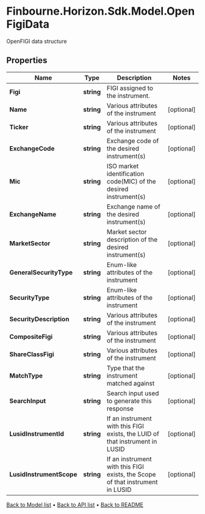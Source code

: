 # Finbourne.Horizon.Sdk.Model.OpenFigiData
OpenFIGI data structure

## Properties

Name | Type | Description | Notes
------------ | ------------- | ------------- | -------------
**Figi** | **string** | FIGI assigned to the instrument. | 
**Name** | **string** | Various attributes of the instrument | [optional] 
**Ticker** | **string** | Various attributes of the instrument | [optional] 
**ExchangeCode** | **string** | Exchange code of the desired instrument(s) | [optional] 
**Mic** | **string** | ISO market identification code(MIC) of the desired instrument(s) | [optional] 
**ExchangeName** | **string** | Exchange name of the desired instrument(s) | [optional] 
**MarketSector** | **string** | Market sector description of the desired instrument(s) | [optional] 
**GeneralSecurityType** | **string** | Enum-like attributes of the instrument | [optional] 
**SecurityType** | **string** | Enum-like attributes of the instrument | [optional] 
**SecurityDescription** | **string** | Various attributes of the instrument | [optional] 
**CompositeFigi** | **string** | Various attributes of the instrument | [optional] 
**ShareClassFigi** | **string** | Various attributes of the instrument | [optional] 
**MatchType** | **string** | Type that the instrument matched against | [optional] 
**SearchInput** | **string** | Search input used to generate this response | [optional] 
**LusidInstrumentId** | **string** | If an instrument with this FIGI exists, the LUID of that instrument in LUSID | [optional] 
**LusidInstrumentScope** | **string** | If an instrument with this FIGI exists, the Scope of that instrument in LUSID | [optional] 

[Back to Model list](../README.md#documentation-for-models) &#8226; [Back to API list](../README.md#documentation-for-api-endpoints) &#8226; [Back to README](../README.md)

